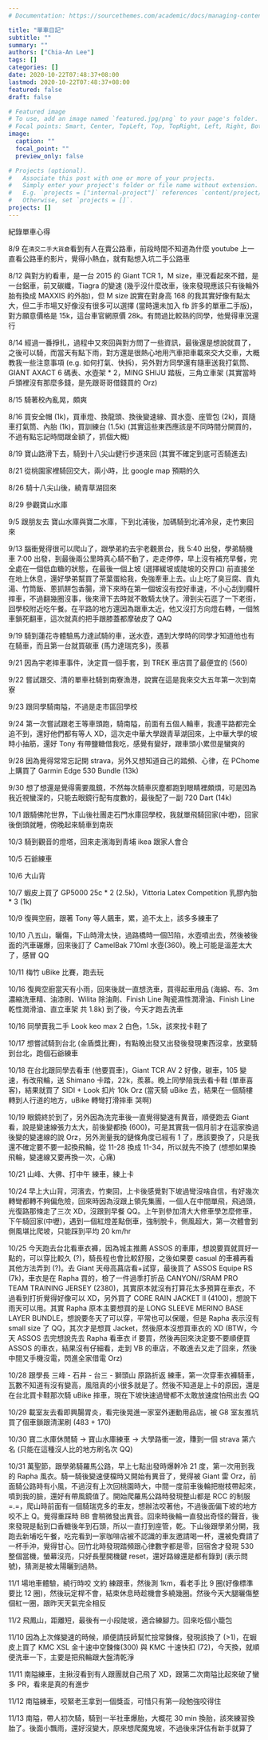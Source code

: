 ```yaml
---
# Documentation: https://sourcethemes.com/academic/docs/managing-content/

title: "單車日記"
subtitle: ""
summary: ""
authors: ["Chia-An Lee"]
tags: []
categories: []
date: 2020-10-22T07:48:37+08:00
lastmod: 2020-10-22T07:48:37+08:00
featured: false
draft: false

# Featured image
# To use, add an image named `featured.jpg/png` to your page's folder.
# Focal points: Smart, Center, TopLeft, Top, TopRight, Left, Right, BottomLeft, Bottom, BottomRight.
image:
  caption: ""
  focal_point: ""
  preview_only: false

# Projects (optional).
#   Associate this post with one or more of your projects.
#   Simply enter your project's folder or file name without extension.
#   E.g. `projects = ["internal-project"]` references `content/project/deep-learning/index.md`.
#   Otherwise, set `projects = []`.
projects: []
---
```


紀錄單車心得

8/9 在`清交二手大貨倉`看到有人在賣公路車，前段時間不知道為什麼 youtube 上一直看公路車的影片，覺得小熱血，就有點想入坑二手公路車

8/12 與對方約看車，是一台 2015 的 Giant TCR 1，M size，車況看起來不錯，是一台鋁車，前叉碳纖，Tiagra 的變速 (幾乎沒什麼改車，後來發現應該只有後輪外胎有換成 MAXXIS 的外胎)，但 M size 說實在對身高 168 的我其實好像有點太大，但二手市場又好像沒有很多可以選擇 (當時還未加入 fb 許多的單車二手版)，對方願意價格是 15k，這台車官網原價 28k。有問過比較熟的同學，他覺得車況還行

8/14 經過一番掙扎，過程中又來回與對方問了一些資訊，最後還是想說就買了，之後可以騎，而當天有點下雨，對方還是很熱心地用汽車把車載來交大交車，大概教我一些注意事項 (e.g. 如何打氣、快拆)，另外對方同學還有隨車送我打氣筒、GIANT AXACT 6 碼表、水壺架 * 2，MING SHIJU 踏板，三角立車架 (其實當時戶頭裡沒有那麼多錢，是先跟哥哥借錢買的 Orz)

8/15 騎著校內亂晃，頗爽

8/16 買安全帽 (1k)，買車燈、換龍頭、換後變速線、買水壺、座管包 (2k)，買隨車打氣筒、內胎 (1k)，買訓練台 (1.5k) (其實這些東西應該是不同時間分開買的，不過有點忘記時間跟金額了，抓個大概)

8/19 寶山路滑下去，騎到十八尖山健行步道來回 (其實不確定到底可否騎進去)

8/21 從桃園家裡騎回交大，兩小時，比 google map 預期的久

8/26 騎十八尖山後，繞青草湖回來

8/29 參觀寶山水庫

9/5 跟朋友去 寶山水庫與寶二水庫，下到北浦後，加碼騎到北浦冷泉，走竹東回來

9/13 腦衝覺得很可以爬山了，跟學弟約去宇老觀景台，我 5:40 出發，學弟騎機車 7:00 出發，到最後兩公里時真心騎不動了，走走停停，早上沒有補充早餐，完全處在一個低血糖的狀態，在最後一個上坡 (選擇緩坡或陡坡的交界口) 前直接坐在地上休息，還好學弟幫買了茶葉蛋給我，免強牽車上去。山上吃了臭豆腐、貢丸湯、竹筒飯、蔥抓餅包香腸，滑下來時在第一個坡沒有控好車速，不小心刮到欄杆摔車，不過翻幾圈沒事，後來滑下去時就不敢騎太快了。滑到尖石逛了一下老街，回學校附近吃午餐。在平路的地方還因為跟車太近，他又沒打方向燈右轉，一個煞車鎖死翻車，這次就真的把手跟膝蓋都摩破皮了 QAQ

9/19 騎到蓮花寺體驗馬力達試騎的車，送水壺，遇到大學時的同學才知道他也有在騎車，而且第一台就買碳車 (馬力達瑞克多)，羨慕

9/21 因為宇老摔車事件，決定買一個手套，到 TREK 車店買了最便宜的 (560)

9/22 嘗試跟交、清的單車社騎到南寮漁港，說實在這是我來交大五年第一次到南寮

9/23 跟同學騎南隘，不過是走市區回學校

9/24 第一次嘗試跟老王等車頭跑，騎南隘，前面有五個人輪車，我連平路都完全追不到，還好他們都有等人 XD，這次走中華大學跟青草湖回來，上中華大學的坡時小抽筋，還好 Tony 有帶鹽糖借我吃，感覺有變好，跟車頭小累但是蠻爽的

9/28 因為覺得常常忘記開 strava，另外又想知道自己的踏頻、心律，在 PChome 上購買了 Garmin Edge 530 Bundle (13k)

9/30 想了想還是覺得需要風鏡，不然每次騎車灰塵都跑到眼睛裡頗煩，可是因為我近視蠻深的，只能去眼鏡行配有度數的，最後配了一副 720 Dart (14k)

10/1 跟騎佛陀世界，下山後社團走石門水庫回學校，我就單飛騎回家(中壢)，回家後倒頭就睡，傍晚起來騎車到南崁

10/3 騎到觀音的燈塔，回來走濱海到青埔 ikea 跟家人會合

10/5 石爺練車

10/6 大山背

10/7 蝦皮上買了 GP5000 25c * 2 (2.5k)，Vittoria Latex Competition 乳膠內胎 * 3 (1k)

10/9 復興空廚，跟著 Tony 等人飆車，累，追不太上，該多多練車了

10/10 八五山，曬傷，下山時滑太快，過路橋時一個凹陷，水壺噴出去，然後被後面的汽車碾爆，回來後訂了 CamelBak 710ml 水壺(360)。晚上可能是溫差太大了，感冒 QQ

10/11 梅竹 uBike 比賽，跑去玩

10/16 復興空廚當天有小雨，回來後就一直想洗車，買得起車用品 (海綿、布、3m 濃縮洗車精、油漆刷、Wilita 除油劑、Finish Line 陶瓷濕性潤滑油、Finish Line 乾性潤滑油、直立車架 共 1.8k) 到了後，今天才跑去洗車

10/16 同學賣我二手 Look keo max 2 白色，1.5k，該來找卡鞋了

10/17 想嘗試騎到台北 (金盾獎比賽)，有點晚出發又出發後發現東西沒拿，放棄騎到台北，跑個石爺練車

10/18 在台北跟同學去看車 (他要買車)，Giant TCR AV 2 好像，碳車，105 變速，有改飛輪，送 Shimano 卡踏，22k，羨慕。晚上同學陪我去看卡鞋 (單車喜客)，結果就買了 SIDI + Look 扣片 10k Orz (當天騎 uBike 去，結果在一個騎樓轉到人行道的地方，uBike 轉彎打滑摔車 哭啊)

10/19 眼鏡終於到了，另外因為洗完車後一直覺得變速有異音，順便跑去 Giant 看，說是變速線張力太大，前後變都換 (600)，可是其實我一個月前才在這家換過後變的變速線的說 Orz，另外測量我的鏈條角度已經有 1 了，應該要換了，只是我還不確定要不要一起換飛輪，從 11-28 換成 11-34，所以就先不換了 (想想如果換飛輪，變速線又要再換一次，心痛)

10/21 山峰、大佛、打中午 練車，練上卡

10/24 早上大山背，河濱去，竹東回，上卡後感覺對下坡過彎沒啥自信，有好幾次轉彎都轉不夠偏危險，回來時因為沒跟上領先集團，一個人在中間單飛，飛過頭，光復路那條走了三次 XD，沒跟到早餐 QQ。上午到參加清大大修車學怎麼修車，下午騎回家(中壢)，遇到一個紅燈差點倒車，強制脫卡，側風超大，第一次體會到側風堪比爬坡，只能踩到平均 20 km/hr

10/25 今天跑去台北看車衣褲，因為城主推薦 ASSOS 的車庫，想說要買就買好一點的，可以穿比較久 (?)，騎長程也會比較舒服，之後如果要 casual 的車褲再看其他方法弄到 (?)。去 Giant 天母高菖店看+試穿，最後買了 ASSOS Equipe RS (7k)，車衣是在 Rapha 買的，檢了一件過季打折品 CANYON//SRAM PRO TEAM TRAINING JERSEY (2380)，其實原本就沒有打算花太多預算在車衣，不過看到打折覺得好像可以 XD，另外買了 CORE RAIN JACKET II (4100)，想說下雨天可以用。其實 Rapha 原本主要想買的是 LONG SLEEVE MERINO BASE LAYER BUNDLE，想說要冬天了可以穿，平常也可以保暖，但是 Rapha 表示沒有 small size 了 QQ，其次才是想買 Jacket，然後原本沒想買車衣的 XD (BTW，今天 ASSOS 去完想說先去 Rapha 看車衣 if 要買，然後再回來決定要不要順便買 ASSOS 的車衣，結果沒有仔細看，走到 VB 的車店，不敢進去又走了回來，然後中間又手機沒電，閃進全家借電 Orz)

10/28 跟學長 三峰 - 石井 - 台三 - 獅頭山 原路折返 練車，第一次穿車衣褲騎車，瓦數不知道有沒有變高，風阻真的小很多就是了。然後不知道是上卡的原因，還是在台北買卡鞋那次騎 uBike 摔車，現在下坡快速過彎都不太敢放速度怕飛出去 QQ

10/29 載室友去看即興腸胃炎，看完後晃進一家室外運動用品店，被 G8 室友推坑買了個車鎖跟清潔刷 (483 + 170)

10/30 寶二水庫休閒騎 -> 寶山水庫練車 -> 大學路衝一波，賺到一個 strava 第六名 (只能在這種沒人比的地方刷名次 QQ)

10/31 萬聖節，跟學弟騎羅馬公路，早上七點出發時爆幹冷 21 度，第一次用到我的 Rapha 風衣。騎一騎後變速便檔時又開始有異音了，覺得被 Giant 雷 Orz，前面騎公路時有小風，不過沒有上次回桃園時大，中間一度前車後輪把樹枝帶起來，噴到我的臉，還好有帶風鏡值了。開始爬羅馬公路時發現整山都是 RCC 的制服 =.=，爬山時前面有一個騎瑞克多的車友，想辦法咬著他，不過後面偏下坡的地方咬不上 Q。覺得重踩時 BB 會稍微發出異音。回來時後輪一直發出奇怪的聲音，後來發現是黏到口香糖後年到石頭，所以一直打到座管，乾。下山後跟學弟分開，我跑去新埔吃午餐，吃完看到一家咖啡店被不認識的車友邀請喝一杯，還被免費請了一杯手沖，覺得甘心。回竹北時發現踏頻跟心律數字都是零，回宿舍才發現 530 整個當機，螢幕沒亮，只好長壓開機鍵 reset，還好路線還是都有錄到 (表示問號)，猜測是被太陽曬到過熱。

11/1 場地車體驗，繞行時咬 文約 練跟車，然後測 1km，看老手比 9 圈(好像標準要比 12 圈)，然後玩定桿不會，結束休息時趁機會多繞幾圈。然後今天大腿曬傷整個紅一圈，跟昨天天氣完全相反

11/2 飛鳳山，距離短，最後有一小段陡坡，適合練腳力。回來吃個小籠包

11/10 因為上次條變速的時候，順便請技師幫忙撿常鍊條，發現該換了 (>1)，在蝦皮上買了 KMC XSL 金十速中空鍊條(300) 與 KMC 十速快扣 (72)，今天換，就順便洗車一下，主要是把飛輪跟大盤清乾淨

11/11 南隘練車，主揪沒看到有人跟團就自己飛了 XD，跟第二次南隘比起來破了蠻多 PR，看來是真的有進步

11/12 南隘練車，咬緊老王拿到一個獎盃，可惜只有第一段勉強咬得住

11/13 南隘，帶人初次騎，騎到一半社車爆胎，大概花 30 min 換胎，該來練習換胎了。後面小飄雨，還好沒變大，原來想爬魔鬼坡，不過後來評估有新手就算了
